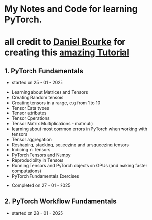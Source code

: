 # My Notes and Code for learning PyTorch.
# all credit to [Daniel Bourke](https://www.youtube.com/@mrdbourke) for creating this [amazing Tutorial](https://www.youtube.com/watch?v=Z_ikDlimN6A&t)
## 1. PyTorch Fundamentals
- started on 25 - 01 - 2025
* Learning about Matrices and Tensors
* Creating Random tensors
* Creating tensors in a range, e.g from 1 to 10
* Tensor Data types
* Tensor attributes
* Tensor Operations
* Tensor Matrix Multiplications - matmul()
* learning about most common errors in PyTorch when working with tensors
* Tensor aggregation
* Reshaping, stacking, squeezing and unsqueezing tensors
* Indicing in Tensors
* PyTorch Tensors and Numpy
* Reproducibilty in Tensors
* Running Tensors and PyTorch objects on GPUs (and making faster computations)
* PyTorch Fundamentals Exercises
- Completed on 27 - 01 - 2025
## 2. PyTorch Workflow Fundamentals
- started on 28 - 01 - 2025
